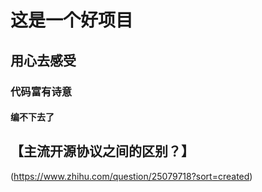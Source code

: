 # 这是一个好项目

## 用心去感受

### 代码富有诗意

#### 编不下去了

## 【主流开源协议之间的区别？】
(https://www.zhihu.com/question/25079718?sort=created)